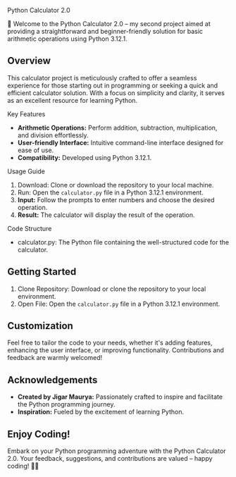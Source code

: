 Python Calculator 2.0

🚀 Welcome to the Python Calculator 2.0 – my second project aimed at providing a straightforward and beginner-friendly solution for basic arithmetic operations using Python 3.12.1.

## Overview

This calculator project is meticulously crafted to offer a seamless experience for those starting out in programming or seeking a quick and efficient calculator solution. With a focus on simplicity and clarity, it serves as an excellent resource for learning Python.

Key Features

- **Arithmetic Operations:** Perform addition, subtraction, multiplication, and division effortlessly.
- **User-friendly Interface:** Intuitive command-line interface designed for ease of use.
- **Compatibility:** Developed using Python 3.12.1.

Usage Guide

1. Download: Clone or download the repository to your local machine.
2. Run: Open the `calculator.py` file in a Python 3.12.1 environment.
3. **Input:** Follow the prompts to enter numbers and choose the desired operation.
4. **Result:** The calculator will display the result of the operation.

Code Structure

- calculator.py: The Python file containing the well-structured code for the calculator.

## Getting Started

1. Clone Repository: Download or clone the repository to your local environment.
2. Open File: Open the `calculator.py` file in a Python 3.12.1 environment.

## Customization

Feel free to tailor the code to your needs, whether it's adding features, enhancing the user interface, or improving functionality. Contributions and feedback are warmly welcomed!

## Acknowledgements

- **Created by Jigar Maurya:** Passionately crafted to inspire and facilitate the Python programming journey.
- **Inspiration:** Fueled by the excitement of learning Python.

## Enjoy Coding!

Embark on your Python programming adventure with the Python Calculator 2.0. Your feedback, suggestions, and contributions are valued – happy coding! 🐍✨
